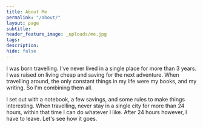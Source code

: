 ```yaml
---
title: About Me
permalink: "/about/"
layout: page
subtitle:
header_feature_image: _uploads/me.jpg
tags:
description:
hide: false
---
```


I was born travelling. I've never lived in a single place for more than 3 years. I was raised on living cheap and saving for the next adventure. When travelling around, the only constant things in my life were my books, and my writing. So I'm combining them all.

I set out with a notebook, a few savings, and some rules to make things interesting. When travelling, never stay in a single city for more than 24 hours, within that time I can do whatever I like. After 24 hours however, I have to leave. Let's see how it goes. 
